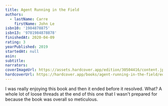 ```yaml
---
title: Agent Running in the Field
authors:
  - lastName: Carre
    firstName: John Le
isbn10: '1984878875'
isbn13: '9781984878878'
finishedAt: 2020-04-09
rating: 3
yearPublished: 2019
startedAt: null
asin:
subtitle:
narrators:
coverImageUrl: https://assets.hardcover.app/edition/30504416/content.jpeg
hardcoverUrl: https://hardcover.app/books/agent-running-in-the-field/editions/30504416
---
```


I was really enjoying this book and then it ended before it resolved. What? A whole lot of loose threads at the end of this one that I wasn't prepared for because the book was overall so meticulous.
